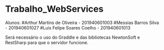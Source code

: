 # Trabalho_WebServices
Alunos:
#Arthur Martins de Oliveira - 201940601003
#Messias Barros Silva - 201940601027
#Luis Felipe Soares Coelho - 201940601013

Será necessário o uso do Graddle e das bibliotecas NewtonSoft e RestSharp para que o servidor funcione.
